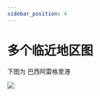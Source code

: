 ```yaml
---
sidebar_position: 4
---
```


# 多个临近地区图

下图为 巴西阿雷格里港

![](https://images.yrzdm.com/2021-09-16/multiple_adjacent_plots_bomfim-farroupilha-cidadebaixa.png)

